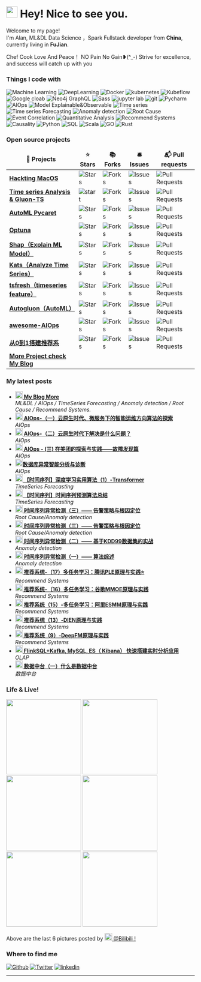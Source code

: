 <h1><img src="https://emojis.slackmojis.com/emojis/images/1531849430/4246/blob-sunglasses.gif?1531849430" width="30"/> Hey! Nice to see you.</h1>


<p>Welcome to my page! </br> I'm Alan, ML&DL Data Science ，Spark Fullstack developer from <b>China</b>, currently living in  <b>FuJian</b>. </p>
Chef Cook Love And Peace！ NO Pain No Gain❥(^_-) Strive for excellence, and success will catch up with you</p>
<h3>Things I code with</h3>
<p>
  <img alt="Machine Learning" src="https://img.shields.io/badge/-Machine Learning-45b8d8?style=flat-square&logo=MachineLearning&logoColor=white" />
  <img alt="DeepLearning" src="https://img.shields.io/badge/-DeepLearning-8DD6F9?style=flat-square&logo=DL&logoColor=white" /> 
  <img alt="Docker" src="https://img.shields.io/badge/-Docker-46a2f1?style=flat-square&logo=docker&logoColor=white" />
  <img alt="kubernetes" src="https://img.shields.io/badge/-kubernetes-2088FF?style=flat-square&logo=kubernetes&logoColor=white" />
   <img alt="Kubeflow" src="https://img.shields.io/badge/-Kubeflow-2088AE?style=flat-square&logo=Kubeflow&logoColor=white" />
  <img alt="Google cloab" src="https://img.shields.io/badge/-Google cloab-1a73e8?style=flat-square&logo=google-cloud&logoColor=white" />
  <img alt="Neo4j GraphQL" src="https://img.shields.io/badge/-Neo4j GraphQL-E10098?style=flat-square&logo=Neo4j&logoColor=white" />
  <img alt="Sass" src="https://img.shields.io/badge/-Sass-CC6699?style=flat-square&logo=sass&logoColor=white" />
  <img alt="jupyter lab" src="https://img.shields.io/badge/-Jupyter lab-db7092?style=flat-square&logo=jupyter lab&logoColor=white" />
  <img alt="git" src="https://img.shields.io/badge/-Git-F05032?style=flat-square&logo=git&logoColor=white" />
  <img alt="Pycharm" src="https://img.shields.io/badge/-Pycharm-F05032?style=flat-square&logo=Pycharm&logoColor=white" />
  <img alt="AIOps" src="https://img.shields.io/badge/-AIOps-ea2845?style=flat-square&logo=AIOps&logoColor=white" />
   <img alt="Model Explainable&Observable" src="https://img.shields.io/badge/-Model Explainable&Observable-ea2?style=flat-square&logo=Model Explainable&Observable&logoColor=white" />
  <img alt="Time series" src="https://img.shields.io/badge/-Time series-13aa?style=flat-square&logo=Time series&logoColor=white" />
  <img alt="Time series Forecasting " src="https://img.shields.io/badge/-Time series Forecasting-43853d?style=flat-square&logo=Time series Forecasting &logoColor=white" /> 
  <img alt="Anomaly detection" src="https://img.shields.io/badge/-Anomaly detection-DD0031?style=flat-square&logo=Anomaly detection&logoColor=white" />
  <img alt="Root Cause" src="https://img.shields.io/badge/-Root Cause-CB3837?style=flat-square&logo=Root Cause&logoColor=white" />
  <img alt="Event Correlation" src="https://img.shields.io/badge/-Event Correlation-E34F26?style=flat-square&logo=Event Correlation&logoColor=white" />
  <img alt="Quantitative Analysis" src="https://img.shields.io/badge/-Quantitative Analysis-2088FF?style=flat-square&logo=Quantitative analysis&logoColor=white" />
  <img alt="Recommend Systems" src="https://img.shields.io/badge/-Recommend Systems-43853d?style=flat-square&logo=Recommend Systems&logoColor=white" />
  <img alt="Causality" src="https://img.shields.io/badge/-Causality-CB3837?style=flat-square&logo=Causality&logoColor=white" />
  <img alt="Python" src="https://img.shields.io/badge/-Python-2088FF?style=flat-square&logo=Python&logoColor=white" />
  <img alt="SQL" src="https://img.shields.io/badge/-SQL-2088AE?style=flat-square&logo=MySQL&logoColor=white" />
  <img alt="Scala" src="https://img.shields.io/badge/-Scala-F7B93E?style=flat-square&logo=Scala&logoColor=white" />
  <img alt="GO" src="https://img.shields.io/badge/-GO-13aa52?style=flat-square&logo=GO&logoColor=white" />
  <img alt="Rust" src="https://img.shields.io/badge/-Rust-FB542B?style=flat-square&logo=Rust&logoColor=white" />
</p>
<h3>Open source projects</h3>
<table>
  <thead align="center">
    <tr border: none;>
      <td><b>🎁 Projects</b></td>
      <td><b>⭐ Stars</b></td>
      <td><b>📚 Forks</b></td>
      <td><b>🛎 Issues</b></td>
      <td><b>📬 Pull requests</b></td>
    </tr>
  </thead>
  <tbody>
    <tr>
      <td><a href="https://github.com/MInYangP-OU/opencore-Intel-i5-10400-Gigabyte-B460M-AORUS-PRO-AMD5500XT"><b>Hackting MacOS</b></a></td>
      <td><img alt="Stars" src="https://img.shields.io/github/stars/MInYangP-OU/opencore-Intel-i5-10400-Gigabyte-B460M-AORUS-PRO-AMD5500XT?style=flat-square&labelColor=343b41"/></td>
      <td><img alt="Forks" src="https://img.shields.io/github/forks/MInYangP-OU/opencore-Intel-i5-10400-Gigabyte-B460M-AORUS-PRO-AMD5500XT?style=flat-square&labelColor=343b41"/></td>
      <td><img alt="Issues" src="https://img.shields.io/github/issues/MInYangP-OU/opencore-Intel-i5-10400-Gigabyte-B460M-AORUS-PRO-AMD5500XT?style=flat-square&labelColor=343b41"/></td>
      <td><img alt="Pull Requests" src="https://img.shields.io/github/issues-pr/MInYangP-OU/opencore-Intel-i5-10400-Gigabyte-B460M-AORUS-PRO-AMD5500XT?style=flat-square&labelColor=343b41"/></td>
    </tr>
	  <tr>
      <td><a href="https://github.com/awslabs/gluonts"><b>Time series Analysis & Gluon-TS</b></a></td>
      <td><img alt="start" src="https://img.shields.io/github/stars/awslabs/gluonts?style=flat-square&labelColor=343b41"/></td>
      <td><img alt="Forks" src="https://img.shields.io/github/forks/awslabs/gluonts?style=flat-square&labelColor=343b41"/></td>
      <td><img alt="Issues" src="https://img.shields.io/github/issues/awslabs/gluonts?style=flat-square&labelColor=343b41"/></td>
      <td><img alt="Pull Requests" src="https://img.shields.io/github/issues-pr/awslabs/gluonts?style=flat-square&labelColor=343b41"/></td>
    </tr>
    <tr>
      <td><a href="https://github.com/pycaret/pycaret"><b>AutoML Pycaret</b></a></td>
      <td><img alt="Stars" src="https://img.shields.io/github/stars/pycaret/pycaret?style=flat-square&labelColor=343b41"/></td>
      <td><img alt="Forks" src="https://img.shields.io/github/forks/pycaret/pycaret?style=flat-square&labelColor=343b41"/></td>
      <td><img alt="Issues" src="https://img.shields.io/github/issues/pycaret/pycaret?style=flat-square&labelColor=343b41"/></td>
      <td><img alt="Pull Requests" src="https://img.shields.io/github/issues-pr/pycaret/pycaret?style=flat-square&labelColor=343b41"/></td>
    </tr>
    <tr>
      <td><a href="https://github.com/MInYangP-OU/optuna"><b>Optuna</b></a></td>
      <td><img alt="Stars" src="https://img.shields.io/github/stars/MInYangP-OU/optuna?style=flat-square&labelColor=343b41"/></td>
      <td><img alt="Forks" src="https://img.shields.io/github/forks/MInYangP-OU/optuna?style=flat-square&labelColor=343b41"/></td>
      <td><img alt="Issues" src="https://img.shields.io/github/issues/MInYangP-OU/optuna?style=flat-square&labelColor=343b41"/></td>
      <td><img alt="Pull Requests" src="https://img.shields.io/github/issues-pr/MInYangP-OU/optuna?style=flat-square&labelColor=343b41"/></td>
    </tr>
    <tr>
      <td><a href="https://github.com/slundberg/shap"><b>Shap（Explain ML Model）</b></a></td>
      <td><img alt="Stars" src="https://img.shields.io/github/stars/slundberg/shap?style=flat-square&labelColor=343b41"/></td>
      <td><img alt="Forks" src="https://img.shields.io/github/forks/slundberg/shap?style=flat-square&labelColor=343b41"/></td>
      <td><img alt="Issues" src="https://img.shields.io/github/issues/slundberg/shap?style=flat-square&labelColor=343b41"/></td>
      <td><img alt="Pull Requests" src="https://img.shields.io/github/issues-pr/slundberg/shap?style=flat-square&labelColor=343b41"/></td>
    </tr>
    <tr>
      <td><a href="https://github.com/facebookresearch/Kats"><b>Kats（Analyze Time Series）</b></a></td>
      <td><img alt="Stars" src="https://img.shields.io/github/stars/facebookresearch/Kats?style=flat-square&labelColor=343b41"/></td>
      <td><img alt="Forks" src="https://img.shields.io/github/forks/facebookresearch/Kats?style=flat-square&labelColor=343b41"/></td>
      <td><img alt="Issues" src="https://img.shields.io/github/issues/facebookresearch/Kats?style=flat-square&labelColor=343b41"/></td>
      <td><img alt="Pull Requests" src="https://img.shields.io/github/issues-pr/facebookresearch/Kats?style=flat-square&labelColor=343b41"/></td>
    </tr>
    <tr>
      <td><a href="https://github.com/blue-yonder/tsfresh"><b>tsfresh（timeseries feature）</b></a></td>
      <td><img alt="Stars" src="https://img.shields.io/github/stars/blue-yonder/tsfresh?style=flat-square&labelColor=343b41"/></td>
      <td><img alt="Forks" src="https://img.shields.io/github/forks/blue-yonder/tsfresh?style=flat-square&labelColor=343b41"/></td>
      <td><img alt="Issues" src="https://img.shields.io/github/issues/blue-yonder/tsfresh?style=flat-square&labelColor=343b41"/></td>
      <td><img alt="Pull Requests" src="https://img.shields.io/github/issues-pr/blue-yonder/tsfresh?style=flat-square&labelColor=343b41"/></td>
    </tr>
    <tr>
      <td><a href="https://github.com/awslabs/autogluon"><b>Autogluon（AutoML）</b></a></td>
      <td><img alt="Stars" src="https://img.shields.io/github/stars/awslabs/autogluon?style=flat-square&labelColor=343b41"/></td>
      <td><img alt="Forks" src="https://img.shields.io/github/forks/awslabs/autogluon?style=flat-square&labelColor=343b41"/></td>
      <td><img alt="Issues" src="https://img.shields.io/github/issues/awslabs/autogluon?style=flat-square&labelColor=343b41"/></td>
      <td><img alt="Pull Requests" src="https://img.shields.io/github/issues-pr/awslabs/autogluon?style=flat-square&labelColor=343b41"/></td>
    </tr>
    <tr>
      <td><a href="https://github.com/MInYangP-OU/awesome-AIOps"><b>awesome-AIOps</b></a></td>
      <td><img alt="Stars" src="https://img.shields.io/github/stars/MInYangP-OU/awesome-AIOps?style=flat-square&labelColor=343b41"/></td>
      <td><img alt="Forks" src="https://img.shields.io/github/forks/MInYangP-OU/awesome-AIOps?style=flat-square&labelColor=343b41"/></td>
      <td><img alt="Issues" src="https://img.shields.io/github/issues/MInYangP-OU/awesome-AIOps?style=flat-square&labelColor=343b41"/></td>
      <td><img alt="Pull Requests" src="https://img.shields.io/github/issues-pr/MInYangP-OU/awesome-AIOps?style=flat-square&labelColor=343b41"/></td>
    </tr>
    <tr>
      <td><a href="https://github.com/MInYangP-OU/SparrowRecSysZero2One"><b>从0到1搭建推荐系</b></a></td>
      <td><img alt="Stars" src="https://img.shields.io/github/stars/MInYangP-OU/SparrowRecSysZero2One?style=flat-square&labelColor=343b41"/></td>
      <td><img alt="Forks" src="https://img.shields.io/github/forks/MInYangP-OU/SparrowRecSysZero2One?style=flat-square&labelColor=343b41"/></td>
      <td><img alt="Issues" src="https://img.shields.io/github/issues/MInYangP-OU/SparrowRecSysZero2One?style=flat-square&labelColor=343b41"/></td>
      <td><img alt="Pull Requests" src="https://img.shields.io/github/issues-pr/MInYangP-OU/SparrowRecSysZero2One?style=flat-square&labelColor=343b41"/></td>
    </tr>
    <tr>
      <td><a href="https://www.zhihu.com/people/ou-min-yang-38"><b>More Project check My Blog</b></a></td>
    </tr>
  </tbody>
</table>
<h3>My latest posts</h3>
<ul>
  <li><a href="https://www.zhihu.com/people/ou-min-yang-38/posts"><b><img src="https://emojipedia-us.s3.dualstack.us-west-1.amazonaws.com/thumbs/240/apple/237/fire_1f525.png" width="20" alt="new" /> My Blog More</b></a><br/><i>ML&DL / AIOps / TimeSeries Forecasting / Anomaly detection / Root Cause / Recommend Systems.</i></li>

  <li><a href="https://zhuanlan.zhihu.com/p/541950397"><b><img src="https://emojipedia-us.s3.dualstack.us-west-1.amazonaws.com/thumbs/240/apple/237/fire_1f525.png" width="20" alt="new" /> AIOps-（一）云原生时代、微服务下的智能运维方向算法的探索</b></a><br/><i>AIOps</i></li>

  <li><a href="https://zhuanlan.zhihu.com/p/551578959"><b><img src="https://emojipedia-us.s3.dualstack.us-west-1.amazonaws.com/thumbs/240/apple/237/fire_1f525.png" width="20" alt="new" /> AIOps-（二）云原生时代下解决是什么问题？</b></a><br/><i>AIOps</i></li>

  <li><a href="https://tech.meituan.com/2020/10/15/mt-aiops-horae.html"><b><img src="https://emojipedia-us.s3.dualstack.us-west-1.amazonaws.com/thumbs/240/apple/237/fire_1f525.png" width="20" alt="new" /> AIOps - (三) 在美团的探索与实践——故障发现篇</b></a><br/><i>AIOps</i></li>

  <li><a href="https://tech.meituan.com/2022/05/05/meituan-database-autonomy-service.html"><b><img src="https://emojipedia-us.s3.dualstack.us-west-1.amazonaws.com/thumbs/240/apple/237/fire_1f525.png" width="20" alt="new" />数据库异常智能分析与诊断</b></a><br/><i>AIOps</i></li>

  <li><a href="https://zhuanlan.zhihu.com/p/472770612"><b><img src="https://emojipedia-us.s3.dualstack.us-west-1.amazonaws.com/thumbs/240/apple/237/fire_1f525.png" width="20" alt="new" /> 【时间序列】深度学习实用算法（1）-Transformer</b></a><br/><i>TimeSeries Forecasting</i></li>
  
  <li><a href="https://zhuanlan.zhihu.com/p/421710621"><b><img src="https://emojipedia-us.s3.dualstack.us-west-1.amazonaws.com/thumbs/240/apple/237/fire_1f525.png" width="20" alt="new" /> 【时间序列】时间序列预测算法总结</b></a><br/><i>TimeSeries Forecasting</i></li>

  <li><a href="https://zhuanlan.zhihu.com/p/363254791"><b><img src="https://emojipedia-us.s3.dualstack.us-west-1.amazonaws.com/thumbs/240/apple/237/fire_1f525.png" width="20" alt="new" /> 时间序列异常检测（三）—— 告警策略与根因定位</b></a><br/><i>Root Cause/Anomaly detection</i></li>

  <li><a href="https://zhuanlan.zhihu.com/p/363254791"><b><img src="https://emojipedia-us.s3.dualstack.us-west-1.amazonaws.com/thumbs/240/apple/237/fire_1f525.png" width="20" alt="new" /> 时间序列异常检测（三）—— 告警策略与根因定位</b></a><br/><i>Root Cause/Anomaly detection</i></li>

  <li><a href="https://zhuanlan.zhihu.com/p/150266277"><b><img src="https://emojipedia-us.s3.dualstack.us-west-1.amazonaws.com/thumbs/240/apple/237/fire_1f525.png" width="20" alt="new" /> 时间序列异常检测（二）—— 基于KDD99数据集的实战</b></a><br/><i>Anomaly detection</i></li>

  <li><a href="https://zhuanlan.zhihu.com/p/142320349"><b><img src="https://emojipedia-us.s3.dualstack.us-west-1.amazonaws.com/thumbs/240/apple/237/fire_1f525.png" width="20" alt="new" /> 时间序列异常检测（一）—— 算法综述</b></a><br/><i>Anomaly detection</i></li>

  <li><a href="https://zhuanlan.zhihu.com/p/499523461"><b><img src="https://emojipedia-us.s3.dualstack.us-west-1.amazonaws.com/thumbs/240/apple/237/fire_1f525.png" width="20" alt="new" /> 推荐系统-（17）多任务学习：腾讯PLE原理与实践⭐️</b></a><br/><i>Recommend Systems</i></li>

  <li><a href="https://zhuanlan.zhihu.com/p/497764458"><b><img src="https://emojipedia-us.s3.dualstack.us-west-1.amazonaws.com/thumbs/240/apple/237/fire_1f525.png" width="20" alt="new" /> 推荐系统-（16）多任务学习：谷歌MMOE原理与实践</b></a><br/><i>Recommend Systems</i></li>

  <li><a href="https://zhuanlan.zhihu.com/p/497233073"><b><img src="https://emojipedia-us.s3.dualstack.us-west-1.amazonaws.com/thumbs/240/apple/237/fire_1f525.png" width="20" alt="new" /> 推荐系统（15）-多任务学习：阿里ESMM原理与实践</b></a><br/><i>Recommend Systems</i></li>

  <li><a href="https://zhuanlan.zhihu.com/p/402316154"><b><img src="https://emojipedia-us.s3.dualstack.us-west-1.amazonaws.com/thumbs/240/apple/237/fire_1f525.png" width="20" alt="new" /> 推荐系统（13）-DIEN原理与实践</b></a><br/><i>Recommend Systems</i></li>

  <li><a href="https://zhuanlan.zhihu.com/p/347666956"><b><img src="https://emojipedia-us.s3.dualstack.us-west-1.amazonaws.com/thumbs/240/apple/237/fire_1f525.png" width="20" alt="new" /> 推荐系统（9）-DeepFM原理与实践</b></a><br/><i>Recommend Systems</i></li>

  <li><a href="https://zhuanlan.zhihu.com/p/339012714"><b><img src="https://emojipedia-us.s3.dualstack.us-west-1.amazonaws.com/thumbs/240/apple/237/fire_1f525.png" width="20" alt="new" /> FlinkSQL+Kafka, MySQL, ES（ Kibana） 快速搭建实时分析应用</b></a><br/><i>OLAP</i></li>

  <li><a href="https://zhuanlan.zhihu.com/p/99591075"><b><img src="https://emojipedia-us.s3.dualstack.us-west-1.amazonaws.com/thumbs/240/apple/237/fire_1f525.png" width="20" alt="new" /> 数据中台（一）什么是数据中台</b></a><br/><i>数据中台</i></li>
</ul>
<h3>Life & Live!</h3>
<p><img width="200" src="https://i0.hdslb.com/bfs/new_dyn/2f523b44a46c45fe2c14f8e31d719af93033360.jpg@312w_312h_1e_1c.webp" />
 <img width="200" src="https://i0.hdslb.com/bfs/new_dyn/c8ab47998c6a7bcfdcc06ffb8be855ea3033360.jpg@312w_312h_1e_1c.webp" /> 
 <img width="200" src="https://i0.hdslb.com/bfs/new_dyn/8f1ff9c1a9383b0f4116c6329bbaf1c33033360.jpg@312w_312h_1e_1c.webp" />
 <img width="200" src="https://i0.hdslb.com/bfs/new_dyn/0660d799a970a008f17beb2a12567b323033360.jpg@312w_312h_1e_1c.webp" />
 <img width="200" src="	https://i0.hdslb.com/bfs/new_dyn/2ca50ae2479f65662dfad54fe8b693073033360.jpg@312w_312h_1e_1c.webp" /> 
 <img width="200" src="https://i0.hdslb.com/bfs/new_dyn/03360bcaa7ac0e4084f595ca6bd2208c3033360.jpg@312w_312h_1e_1c.webp" /></p>

<p>Above are the last 6 pictures posted by <a href="https://space.bilibili.com/3033360/dynamic?spm_id_from=444.41.my-info.face.click" target="_blank"><img src="https://gimg2.baidu.com/image_search/src=http%3A%2F%2Fgss0.baidu.com%2F-Po3dSag_xI4khGko9WTAnF6hhy%2Fzhidao%2Fpic%2Fitem%2Fb58f8c5494eef01f798168f3edfe9925bc317d6a.jpg&refer=http%3A%2F%2Fgss0.baidu.com&app=2002&size=f9999,10000&q=a80&n=0&g=0n&fmt=auto?sec=1667105824&t=cd87554bcb9e6d2c266f418ff3d9e1fc" width="20"/> @Bilibili !</a></p>
<h3>Where to find me</h3>
<p><a href="https://github.com/MInYangP-OU" target="_blank"><img alt="Github" src="https://img.shields.io/badge/GitHub-%2312100E.svg?&style=for-the-badge&logo=Github&logoColor=white" /></a> <a href="https://twitter.com/Guibz16" target="_blank"><img alt="Twitter" src="https://img.shields.io/badge/bilibili-%231DA1F2.svg?&style=for-the-badge&logo=bilibili&logoColor=white" /></a> <a href="https://www.linkedin.cn/incareer/in/ACoAACu1zi8B0H8aNo9zPLGm-8A4RDeXERLNtp4" target="_blank"><img alt="linkedin" src="https://img.shields.io/badge/linkedin-%230077B5.svg?&style=for-the-badge&logo=linkedin&logoColor=white" /></a> 
</p>

------------
